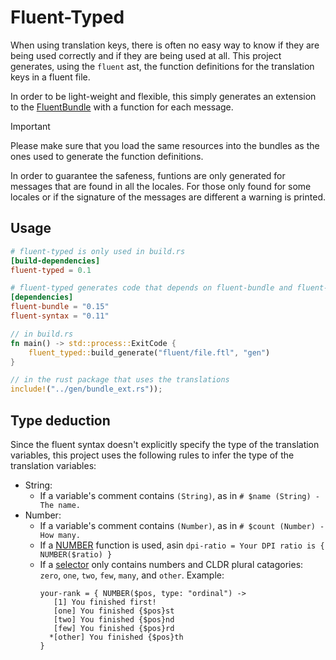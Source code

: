 # Fluent-Typed

When using translation keys, there is often no easy way to know if they are being used
correctly and if they are being used at all. This project generates, using the `fluent` ast,
the function definitions for the translation keys in a fluent file.

In order to be light-weight and flexible, this simply generates an extension to the [FluentBundle](https://docs.rs/fluent-bundle/latest/fluent_bundle/bundle/struct.FluentBundle.html) with
a function for each message.

> [!IMPORTANT]
> Please make sure that you load the same resources into the bundles as the ones
> used to generate the function definitions.

In order to guarantee the safeness, funtions are only generated for messages that
are found in all the locales. For those only found for some locales
or if the signature of the messages are different a warning is printed.

## Usage

```toml
# fluent-typed is only used in build.rs
[build-dependencies]
fluent-typed = 0.1

# fluent-typed generates code that depends on fluent-bundle and fluent-syntax
[dependencies]
fluent-bundle = "0.15"
fluent-syntax = "0.11"
```

```rust
// in build.rs
fn main() -> std::process::ExitCode {
    fluent_typed::build_generate("fluent/file.ftl", "gen")
}
```

```rust
// in the rust package that uses the translations
include!("../gen/bundle_ext.rs"));
```

## Type deduction

Since the fluent syntax doesn't explicitly specify the type of the translation variables, this
project uses the following rules to infer the type of the translation variables:

- String:
  - If a variable's comment contains `(String)`, as in `# $name (String) - The name.`
- Number:
  - If a variable's comment contains `(Number)`, as in `# $count (Number) - How many.`
  - If a [NUMBER](https://projectfluent.org/fluent/guide/functions.html#number-1) function is used, asin `dpi-ratio = Your DPI ratio is { NUMBER($ratio) }`
  - If a [selector](https://projectfluent.org/fluent/guide/selectors.html) only contains numbers
    and CLDR plural catagories: `zero`, `one`, `two`, `few`, `many`, and `other`. Example:
    ```
    your-rank = { NUMBER($pos, type: "ordinal") ->
       [1] You finished first!
       [one] You finished {$pos}st
       [two] You finished {$pos}nd
       [few] You finished {$pos}rd
      *[other] You finished {$pos}th
    }
    ```
